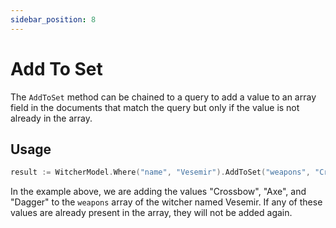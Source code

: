 ```yaml
---
sidebar_position: 8
---
```


# Add To Set

The `AddToSet` method can be chained to a query to add a value to an array field in the documents that match the query but only if the value is not already in the array.

## Usage

```go
result := WitcherModel.Where("name", "Vesemir").AddToSet("weapons", "Crossbow", "Axe", "Dagger").Exec().(*mongo.UpdateResult)
```

In the example above, we are adding the values "Crossbow", "Axe", and "Dagger" to the `weapons` array of the witcher named Vesemir. If any of these values are already present in the array, they will not be added again.